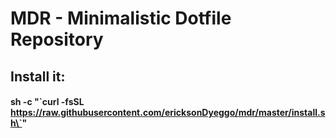 # MDR - Minimalistic Dotfile Repository

## Install it:
#### sh -c "\`curl -fsSL  https://raw.githubusercontent.com/ericksonDyeggo/mdr/master/install.sh\`"

